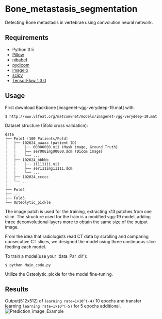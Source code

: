 # Bone_metastasis_segmentation

Detecting Bone metastasis in vertebrae using convolution neural network.

## Requirements

- Python 3.5
- [Pillow](https://pillow.readthedocs.io/en/4.0.x/)
- [nibabel](https://github.com/nipy/nibabel)
- [pydicom](https://github.com/pydicom/pydicom)
- [imageio](https://github.com/imageio/imageios)
- [scipy](https://github.com/scipy/scipy)
- [TensorFlow 1.3.0](https://github.com/tensorflow/tensorflow)

## Usage

First download Backbone [imagenet-vgg-verydeep-19.mat] with:

    $ http://www.vlfeat.org/matconvnet/models/imagenet-vgg-verydeep-19.mat

Dataset structure (5fold cross validation):

    data
    ├── Fold1 (100 Patients/Fold)
    |   ├── 102024_aaaaa (patient ID)
    |   |    ├── 00000000.nii (Mask image, Ground Truth)
    |   |    ├── ser000img00000.dcm (Dicom image)
    |   |    └── ...
    |   ├── 102024_bbbbb        
    |   |    ├── 11111111.nii 
    |   |    ├── ser111img11111.dcm 
    |   |    └── ...
    |   ├── 102024_ccccc 
    |   └── ...
    |
    ├── Fold2 
    ├── ...
    ├── Fold5
    └── Osteolytic_pickle

The image patch is used for the training, extracting x13 patches from one slice.
The structure used for the train is a modified vgg-19 model, adding three deconvolutional layers more to obtain the same size of the output image.

From the idea that radiologists read CT data by scrolling and comparing consecutive CT slices, we designed the model using three continuous slice feeding each model.


To train a model(use your 'data_Par_dir'):

    $ python Main_code.py 

Utilize the Osteolytic_pickle for the model fine-tuning.
    
## Results

Output(512x512) of `learning rate=1×10^(-4)` 10 epochs and transfer learning `learning rate=1×10^(-5)` for 5 epochs additional.
![Prediction_image_Example](https://user-images.githubusercontent.com/55068090/69806563-86eda580-1226-11ea-8365-472374396db9.png)
